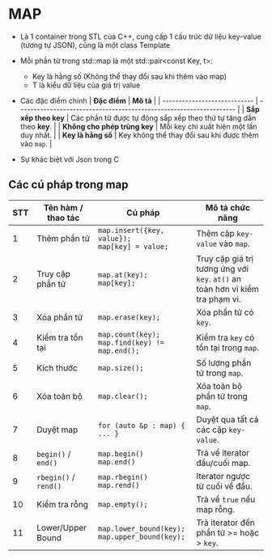 # MAP
- Là 1 container trong STL của C++, cung cấp 1 cấu trúc dữ liệu key-value (tương tự JSON), cũng là một class Template
- Mỗi phần tử trong std::map là một std::pair<const Key, t>:
    - Key là hằng số (Không thể thay đổi sau khi thêm vào map)
    - T là kiểu dữ liệu của giá trị value
- Các đặc điểm chính
| **Đặc điểm**                 | **Mô tả**                                                           |
| ---------------------------- | ------------------------------------------------------------------- |
| **Sắp xếp theo key**         | Các phần tử được tự động sắp xếp theo thứ tự tăng dần theo **key**. |
| **Không cho phép trùng key** | Mỗi key chỉ xuất hiện một lần duy nhất.                             |
| **Key là hằng số**           | Key không thể thay đổi sau khi được thêm vào `map`.                 |


- Sự khác biệt với Json trong C


## Các cú pháp trong map

| STT | Tên hàm / thao tác    | Cú pháp                                            | Mô tả chức năng                                                               |
| --- | --------------------- | -------------------------------------------------- | ----------------------------------------------------------------------------- |
| 1   | Thêm phần tử          | `map.insert({key, value});`<br>`map[key] = value;` | Thêm cặp `key-value` vào `map`.                                               |
| 2   | Truy cập phần tử      | `map.at(key);`<br>`map[key];`                      | Truy cập giá trị tương ứng với `key`. `at()` an toàn hơn vì kiểm tra phạm vi. |
| 3   | Xóa phần tử           | `map.erase(key);`                                  | Xóa phần tử có `key`.                                                         |
| 4   | Kiểm tra tồn tại      | `map.count(key);`<br>`map.find(key) != map.end();` | Kiểm tra `key` có tồn tại trong `map`.                                        |
| 5   | Kích thước            | `map.size();`                                      | Số lượng phần tử trong `map`.                                                 |
| 6   | Xóa toàn bộ           | `map.clear();`                                     | Xóa toàn bộ phần tử trong `map`.                                              |
| 7   | Duyệt map             | `for (auto &p : map) { ... }`                      | Duyệt qua tất cả các cặp `key-value`.                                         |
| 8   | `begin()` / `end()`   | `map.begin()`<br>`map.end()`                       | Trả về iterator đầu/cuối map.                                                 |
| 9   | `rbegin()` / `rend()` | `map.rbegin()`<br>`map.rend()`                     | Iterator ngược từ cuối về đầu.                                                |
| 10  | Kiểm tra rỗng         | `map.empty();`                                     | Trả về `true` nếu map rỗng.                                                   |
| 11  | Lower/Upper Bound     | `map.lower_bound(key);`<br>`map.upper_bound(key);` | Trả iterator đến phần tử >= hoặc > `key`.                                     |
